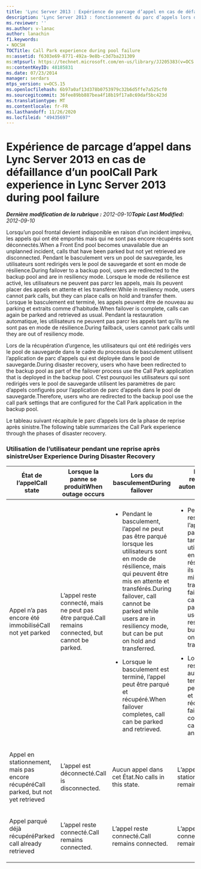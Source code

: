 ```yaml
---
title: 'Lync Server 2013 : Expérience de parcage d’appel en cas de défaillance d’un pool'
description: 'Lync Server 2013 : fonctionnement du parc d’appels lors de l’échec du regroupement.'
ms.reviewer: ''
ms.author: v-lanac
author: lanachin
f1.keywords:
- NOCSH
TOCTitle: Call Park experience during pool failure
ms:assetid: f6303e69-8771-492a-9e8b-c3d7ba231309
ms:mtpsurl: https://technet.microsoft.com/en-us/library/JJ205383(v=OCS.15)
ms:contentKeyID: 48185831
ms.date: 07/23/2014
manager: serdars
mtps_version: v=OCS.15
ms.openlocfilehash: 6b97a0af13d378b0753979c32b6d5ffe7a525cf0
ms.sourcegitcommit: 36fee89bb887bea4f18b19f17a8c69daf5bc423d
ms.translationtype: MT
ms.contentlocale: fr-FR
ms.lasthandoff: 11/26/2020
ms.locfileid: "49435697"
---
```

# <a name="call-park-experience-in-lync-server-2013-during-pool-failure"></a><span data-ttu-id="8bf13-103">Expérience de parcage d’appel dans Lync Server 2013 en cas de défaillance d’un pool</span><span class="sxs-lookup"><span data-stu-id="8bf13-103">Call Park experience in Lync Server 2013 during pool failure</span></span>

<div data-xmlns="http://www.w3.org/1999/xhtml">

<div class="topic" data-xmlns="http://www.w3.org/1999/xhtml" data-msxsl="urn:schemas-microsoft-com:xslt" data-cs="https://msdn.microsoft.com/">

<div data-asp="https://msdn2.microsoft.com/asp">



</div>

<div id="mainSection">

<div id="mainBody"><span data-ttu-id="8bf13-104">

<span> </span></span><span class="sxs-lookup"><span data-stu-id="8bf13-104">

<span> </span></span></span>

<span data-ttu-id="8bf13-105">_**Dernière modification de la rubrique :** 2012-09-10_</span><span class="sxs-lookup"><span data-stu-id="8bf13-105">_**Topic Last Modified:** 2012-09-10_</span></span>

<span data-ttu-id="8bf13-106">Lorsqu’un pool frontal devient indisponible en raison d’un incident imprévu, les appels qui ont été emportés mais qui ne sont pas encore récupérés sont déconnectés.</span><span class="sxs-lookup"><span data-stu-id="8bf13-106">When a Front End pool becomes unavailable due an unplanned incident, calls that have been parked but not yet retrieved are disconnected.</span></span> <span data-ttu-id="8bf13-107">Pendant le basculement vers un pool de sauvegarde, les utilisateurs sont redirigés vers le pool de sauvegarde et sont en mode de résilience.</span><span class="sxs-lookup"><span data-stu-id="8bf13-107">During failover to a backup pool, users are redirected to the backup pool and are in resiliency mode.</span></span> <span data-ttu-id="8bf13-108">Lorsque le mode de résilience est activé, les utilisateurs ne peuvent pas parcr les appels, mais ils peuvent placer des appels en attente et les transférer.</span><span class="sxs-lookup"><span data-stu-id="8bf13-108">While in resiliency mode, users cannot park calls, but they can place calls on hold and transfer them.</span></span> <span data-ttu-id="8bf13-109">Lorsque le basculement est terminé, les appels peuvent être de nouveau au parking et extraits comme d’habitude.</span><span class="sxs-lookup"><span data-stu-id="8bf13-109">When failover is complete, calls can again be parked and retrieved as usual.</span></span> <span data-ttu-id="8bf13-110">Pendant la restauration automatique, les utilisateurs ne peuvent pas parcr les appels tant qu’ils ne sont pas en mode de résilience.</span><span class="sxs-lookup"><span data-stu-id="8bf13-110">During failback, users cannot park calls until they are out of resiliency mode.</span></span>

<span data-ttu-id="8bf13-111">Lors de la récupération d’urgence, les utilisateurs qui ont été redirigés vers le pool de sauvegarde dans le cadre du processus de basculement utilisent l’application de parc d’appels qui est déployée dans le pool de sauvegarde.</span><span class="sxs-lookup"><span data-stu-id="8bf13-111">During disaster recovery, users who have been redirected to the backup pool as part of the failover process use the Call Park application that is deployed in the backup pool.</span></span> <span data-ttu-id="8bf13-112">C’est pourquoi les utilisateurs qui sont redirigés vers le pool de sauvegarde utilisent les paramètres de parc d’appels configurés pour l’application de parc d’appels dans le pool de sauvegarde.</span><span class="sxs-lookup"><span data-stu-id="8bf13-112">Therefore, users who are redirected to the backup pool use the call park settings that are configured for the Call Park application in the backup pool.</span></span>

<span data-ttu-id="8bf13-113">Le tableau suivant récapitule le parc d’appels lors de la phase de reprise après sinistre.</span><span class="sxs-lookup"><span data-stu-id="8bf13-113">The following table summarizes the Call Park experience through the phases of disaster recovery.</span></span>

### <a name="user-experience-during-disaster-recovery"></a><span data-ttu-id="8bf13-114">Utilisation de l’utilisateur pendant une reprise après sinistre</span><span class="sxs-lookup"><span data-stu-id="8bf13-114">User Experience During Disaster Recovery</span></span>

<table>
<colgroup>
<col style="width: 25%" />
<col style="width: 25%" />
<col style="width: 25%" />
<col style="width: 25%" />
</colgroup>
<thead>
<tr class="header">
<th><span data-ttu-id="8bf13-115">État de l’appel</span><span class="sxs-lookup"><span data-stu-id="8bf13-115">Call state</span></span></th>
<th><span data-ttu-id="8bf13-116">Lorsque la panne se produit</span><span class="sxs-lookup"><span data-stu-id="8bf13-116">When outage occurs</span></span></th>
<th><span data-ttu-id="8bf13-117">Lors du basculement</span><span class="sxs-lookup"><span data-stu-id="8bf13-117">During failover</span></span></th>
<th><span data-ttu-id="8bf13-118">Durant la restauration automatique</span><span class="sxs-lookup"><span data-stu-id="8bf13-118">During failback</span></span></th>
</tr>
</thead>
<tbody>
<tr class="odd">
<td><p><span data-ttu-id="8bf13-119">Appel n’a pas encore été immobilisé</span><span class="sxs-lookup"><span data-stu-id="8bf13-119">Call not yet parked</span></span></p></td>
<td><p><span data-ttu-id="8bf13-120">L’appel reste connecté, mais ne peut pas être parqué.</span><span class="sxs-lookup"><span data-stu-id="8bf13-120">Call remains connected, but cannot be parked.</span></span></p></td>
<td><ul>
<li><p><span data-ttu-id="8bf13-121">Pendant le basculement, l’appel ne peut pas être parqué lorsque les utilisateurs sont en mode de résilience, mais qui peuvent être mis en attente et transférés.</span><span class="sxs-lookup"><span data-stu-id="8bf13-121">During failover, call cannot be parked while users are in resiliency mode, but can be put on hold and transferred.</span></span></p></li>
<li><p><span data-ttu-id="8bf13-122">Lorsque le basculement est terminé, l’appel peut être parqué et récupéré.</span><span class="sxs-lookup"><span data-stu-id="8bf13-122">When failover completes, call can be parked and retrieved.</span></span></p></li>
</ul></td>
<td><ul>
<li><p><span data-ttu-id="8bf13-123">Pendant la restauration, l’appel ne peut pas être parqué tant que les utilisateurs sont en mode de résilience, mais ils peuvent être mis en attente et transférés.</span><span class="sxs-lookup"><span data-stu-id="8bf13-123">During failback, call cannot be parked while users are in resiliency mode, but can be put on hold and transferred.</span></span></p></li>
<li><p><span data-ttu-id="8bf13-124">Lorsque la restauration automatique se termine, l’appel peut être parqué et récupéré.</span><span class="sxs-lookup"><span data-stu-id="8bf13-124">When failback completes, call can be parked and retrieved.</span></span></p></li>
</ul></td>
</tr>
<tr class="even">
<td><p><span data-ttu-id="8bf13-125">Appel en stationnement, mais pas encore récupéré</span><span class="sxs-lookup"><span data-stu-id="8bf13-125">Call parked, but not yet retrieved</span></span></p></td>
<td><p><span data-ttu-id="8bf13-126">L’appel est déconnecté.</span><span class="sxs-lookup"><span data-stu-id="8bf13-126">Call is disconnected.</span></span></p></td>
<td><p><span data-ttu-id="8bf13-127">Aucun appel dans cet État.</span><span class="sxs-lookup"><span data-stu-id="8bf13-127">No calls in this state.</span></span></p></td>
<td><p><span data-ttu-id="8bf13-128">L’appel reste en stationnement.</span><span class="sxs-lookup"><span data-stu-id="8bf13-128">Call remains parked.</span></span></p></td>
</tr>
<tr class="odd">
<td><p><span data-ttu-id="8bf13-129">Appel parqué déjà récupéré</span><span class="sxs-lookup"><span data-stu-id="8bf13-129">Parked call already retrieved</span></span></p></td>
<td><p><span data-ttu-id="8bf13-130">L’appel reste connecté.</span><span class="sxs-lookup"><span data-stu-id="8bf13-130">Call remains connected.</span></span></p></td>
<td><p><span data-ttu-id="8bf13-131">L’appel reste connecté.</span><span class="sxs-lookup"><span data-stu-id="8bf13-131">Call remains connected.</span></span></p></td>
<td><p><span data-ttu-id="8bf13-132">L’appel reste connecté.</span><span class="sxs-lookup"><span data-stu-id="8bf13-132">Call remains connected.</span></span></p></td>
</tr>
</tbody>
</table><span data-ttu-id="8bf13-133">


</div>

<span> </span>

</div>

</div>

</span><span class="sxs-lookup"><span data-stu-id="8bf13-133">


</div>

<span> </span>

</div>

</div>

</span></span></div>

